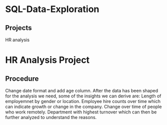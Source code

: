# SQL-Data-Exploration

## Projects

HR analysis


# HR Analysis Project

## Procedure

Change date format and add age column. After the data has been shaped for the analysis we need, some of the insights we can derive are:
Length of employemnet by gender or location. 
Employee hire counts over time which can indicate growth or change in the company.
Change over time of people who work remotely.
Department with highest turnover which can then be further analyzed to understand the reasons.





